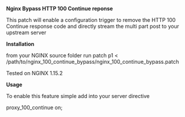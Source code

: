 **Nginx Bypass HTTP 100 Continue reponse**

This patch will enable a configuration trigger to remove the HTTP 100 Continue response code and directly stream the multi part post to your upstream server

**Installation**

from your NGINX source folder run
patch p1 < /path/to/nginx_100_continue_bypass/nginx_100_continue_bypass.patch

Tested on NGINX 1.15.2

**Usage**

To enable this feature simple add into your server directive

proxy_100_continue on;
